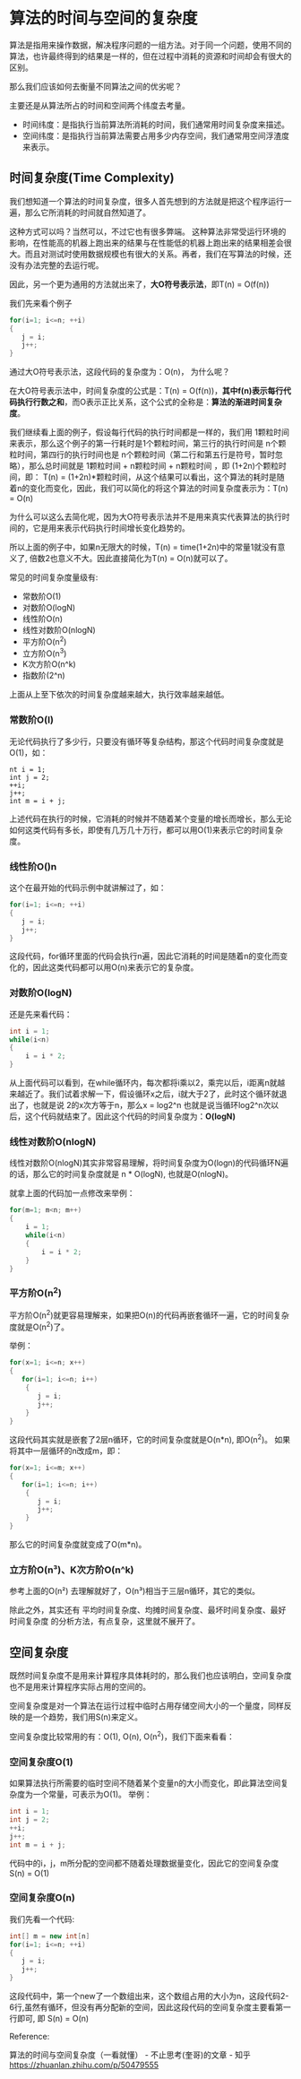 # 算法的时间与空间的复杂度

算法是指用来操作数据，解决程序问题的一组方法。对于同一个问题，使用不同的算法，也许最终得到的结果是一样的，但在过程中消耗的资源和时间却会有很大的区别。

那么我们应该如何去衡量不同算法之间的优劣呢？

主要还是从算法所占的时间和空间两个纬度去考量。

* 时间纬度：是指执行当前算法所消耗的时间，我们通常用时间复杂度来描述。
* 空间纬度：是指执行当前算法需要占用多少内存空间，我们通常用空间浮渣度来表示。

## 时间复杂度(Time Complexity)

我们想知道一个算法的时间复杂度，很多人首先想到的方法就是把这个程序运行一遍，那么它所消耗的时间就自然知道了。

这种方式可以吗？当然可以，不过它也有很多弊端。
这种算法非常受运行环境的影响，在性能高的机器上跑出来的结果与在性能低的机器上跑出来的结果相差会很大。而且对测试时使用数据规模也有很大的关系。再者，我们在写算法的时候，还没有办法完整的去运行呢。

因此，另一个更为通用的方法就出来了，**大O符号表示法**，即T(n) = O(f(n))

我们先来看个例子

```java
for(i=1; i<=n; ++i)
{
   j = i;
   j++;
}
```

通过大O符号表示法，这段代码的复杂度为：O(n)， 为什么呢？

在大O符号表示法中，时间复杂度的公式是：T(n) = O(f(n))，**其中f(n)表示每行代码执行行数之和**，而O表示正比关系，这个公式的全称是：**算法的渐进时间复杂度**。

我们继续看上面的例子，假设每行代码的执行时间都是一样的，我们用 1颗粒时间 来表示，那么这个例子的第一行耗时是1个颗粒时间，第三行的执行时间是 n个颗粒时间，第四行的执行时间也是 n个颗粒时间（第二行和第五行是符号，暂时忽略），那么总时间就是 1颗粒时间 + n颗粒时间 + n颗粒时间 ，即 (1+2n)个颗粒时间，即： T(n) = (1+2n)*颗粒时间，从这个结果可以看出，这个算法的耗时是随着n的变化而变化，因此，我们可以简化的将这个算法的时间复杂度表示为：T(n) = O(n)

为什么可以这么去简化呢，因为大O符号表示法并不是用来真实代表算法的执行时间的，它是用来表示代码执行时间增长变化趋势的。

所以上面的例子中，如果n无限大的时候，T(n) = time(1+2n)中的常量1就没有意义了, 倍数2也意义不大。因此直接简化为T(n) = O(n)就可以了。

常见的时间复杂度量级有:

* 常数阶O(1)
* 对数阶O(logN)
* 线性阶O(n)
* 线性对数阶O(nlogN)
* 平方阶O(n<sup>2</sup>)
* 立方阶O(n<sup>3</sup>)
* K次方阶O(n^k)
* 指数阶(2^n)

上面从上至下依次的时间复杂度越来越大，执行效率越来越低。

### 常数阶O(l)

无论代码执行了多少行，只要没有循环等复杂结构，那这个代码时间复杂度就是O(1)，如：

```
nt i = 1;
int j = 2;
++i;
j++;
int m = i + j;
```

上述代码在执行的时候，它消耗的时候并不随着某个变量的增长而增长，那么无论如何这类代码有多长，即使有几万几十万行，都可以用O(1)来表示它的时间复杂度。

### 线性阶O()n

这个在最开始的代码示例中就讲解过了，如：

```java
for(i=1; i<=n; ++i)
{
   j = i;
   j++;
}
```

这段代码，for循环里面的代码会执行n遍，因此它消耗的时间是随着n的变化而变化的，因此这类代码都可以用O(n)来表示它的复杂度。

### 对数阶O(logN)

还是先来看代码：

```java
int i = 1;
while(i<n)
{
    i = i * 2;
}
```

从上面代码可以看到，在while循环内，每次都将i乘以2，乘完以后，i距离n就越来越近了。我们试着求解一下，假设循环x之后，i就大于2了，此时这个循环就退出了，也就是说
2的x次方等于n，那么x = log2^n
也就是说当循环log2^n次以后，这个代码就结束了。因此这个代码的时间复杂度为：**O(logN)**

### 线性对数阶O(nlogN)

线性对数阶O(nlogN)其实非常容易理解，将时间复杂度为O(logn)的代码循环N遍的话，那么它的时间复杂度就是 n * O(logN), 也就是O(nlogN)。

就拿上面的代码加一点修改来举例：

```java
for(m=1; m<n; m++)
{
    i = 1;
    while(i<n)
    {
        i = i * 2;
    }
}
```

### 平方阶O(n<sup>2</sup>)

平方阶O(n<sup>2</sup>)就更容易理解来，如果把O(n)的代码再嵌套循环一遍，它的时间复杂度就是O(n<sup>2</sup>)了。

举例：

```java
for(x=1; i<=n; x++)
{
   for(i=1; i<=n; i++)
    {
       j = i;
       j++;
    }
}
```

这段代码其实就是嵌套了2层n循环，它的时间复杂度就是O(n*n), 即O(n<sup>2</sup>)。
如果将其中一层循环的n改成m，即：

```java
for(x=1; i<=m; x++)
{
   for(i=1; i<=n; i++)
    {
       j = i;
       j++;
    }
}
```

那么它的时间复杂度就变成了O(m*n)。

### 立方阶O(n³)、K次方阶O(n^k)

参考上面的O(n²) 去理解就好了，O(n³)相当于三层n循环，其它的类似。

除此之外，其实还有 平均时间复杂度、均摊时间复杂度、最坏时间复杂度、最好时间复杂度 的分析方法，有点复杂，这里就不展开了。


## 空间复杂度

既然时间复杂度不是用来计算程序具体耗时的，那么我们也应该明白，空间复杂度也不是用来计算程序实际占用的空间的。

空间复杂度是对一个算法在运行过程中临时占用存储空间大小的一个量度，同样反映的是一个趋势，我们用S(n)来定义。

空间复杂度比较常用的有：O(1), O(n), O(n<sup>2</sup>)，我们下面来看看：

### 空间复杂度O(1)

如果算法执行所需要的临时空间不随着某个变量n的大小而变化，即此算法空间复杂度为一个常量，可表示为O(1)。
举例：

```java
int i = 1;
int j = 2;
++i;
j++;
int m = i + j;
```

代码中的i，j，m所分配的空间都不随着处理数据量变化，因此它的空间复杂度S(n) = O(1)

### 空间复杂度O(n)

我们先看一个代码:

```java
int[] m = new int[n]
for(i=1; i<=n; ++i)
{
   j = i;
   j++;
}
```

这段代码中，第一个new了一个数组出来，这个数组占用的大小为n，这段代码2-6行,虽然有循环，但没有再分配新的空间，因此这段代码的空间复杂度主要看第一行即可,
即 S(n) = O(n)


Reference:

算法的时间与空间复杂度（一看就懂） - 不止思考(奎哥)的文章 - 知乎
https://zhuanlan.zhihu.com/p/50479555